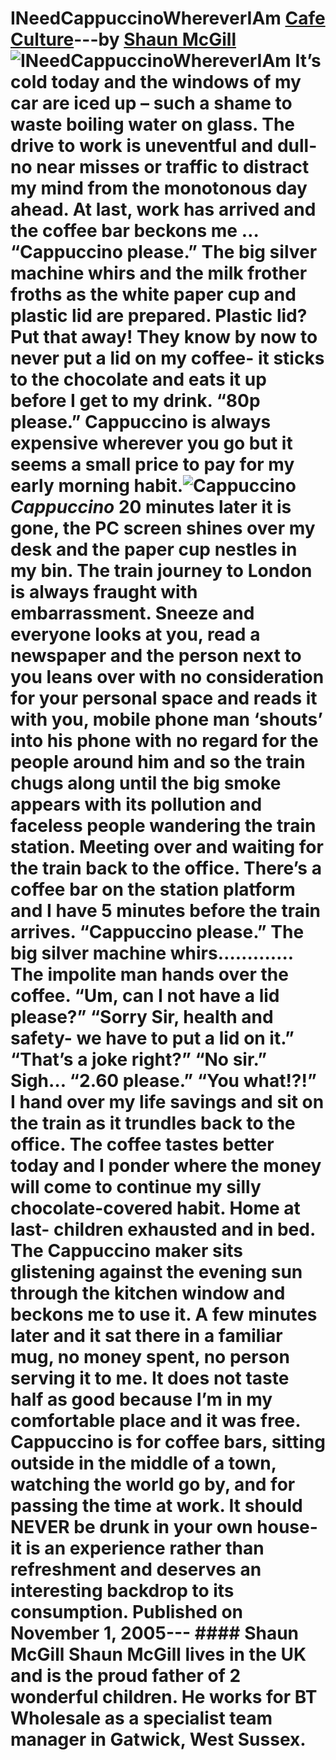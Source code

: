 # INeedCappuccinoWhereverIAm [Cafe Culture](https://ineedcoffee.com/section/cafe-culture/)---by [Shaun McGill](https://ineedcoffee.com/by/shaun-mcgill/)![INeedCappuccinoWhereverIAm](https://ineedcoffee.com/images/posts/ineedcappuccinowhereveriam/caffe-latte-art.jpg) It’s cold today and the windows of my car are iced up – such a shame to waste boiling water on glass. The drive to work is uneventful and dull- no near misses or traffic to distract my mind from the monotonous day ahead. At last, work has arrived and the coffee bar beckons me … “Cappuccino please.” The big silver machine whirs and the milk frother froths as the white paper cup and plastic lid are prepared. Plastic lid? Put that away! They know by now to never put a lid on my coffee- it sticks to the chocolate and eats it up before I get to my drink. “80p please.” Cappuccino is always expensive wherever you go but it seems a small price to pay for my early morning habit.![Cappuccino](https://ineedcoffee.com/assets/cappuccino-coffee.FOVJsOST_1nL4HF.webp)_Cappuccino_ 20 minutes later it is gone, the PC screen shines over my desk and the paper cup nestles in my bin. The train journey to London is always fraught with embarrassment. Sneeze and everyone looks at you, read a newspaper and the person next to you leans over with no consideration for your personal space and reads it with you, mobile phone man ‘shouts’ into his phone with no regard for the people around him and so the train chugs along until the big smoke appears with its pollution and faceless people wandering the train station. Meeting over and waiting for the train back to the office. There’s a coffee bar on the station platform and I have 5 minutes before the train arrives. “Cappuccino please.” The big silver machine whirs…………. The impolite man hands over the coffee. “Um, can I not have a lid please?” “Sorry Sir, health and safety- we have to put a lid on it.” “That’s a joke right?” “No sir.” Sigh… “2.60 please.” “You what!?!” I hand over my life savings and sit on the train as it trundles back to the office. The coffee tastes better today and I ponder where the money will come to continue my silly chocolate-covered habit. Home at last- children exhausted and in bed. The Cappuccino maker sits glistening against the evening sun through the kitchen window and beckons me to use it. A few minutes later and it sat there in a familiar mug, no money spent, no person serving it to me. It does not taste half as good because I’m in my comfortable place and it was free. Cappuccino is for coffee bars, sitting outside in the middle of a town, watching the world go by, and for passing the time at work. It should NEVER be drunk in your own house- it is an experience rather than refreshment and deserves an interesting backdrop to its consumption. Published on November 1, 2005--- #### Shaun McGill Shaun McGill lives in the UK and is the proud father of 2 wonderful children. He works for BT Wholesale as a specialist team manager in Gatwick, West Sussex.